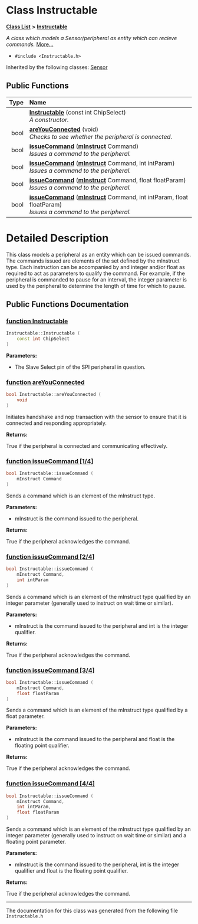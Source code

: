 
# Class Instructable


[**Class List**](annotated.md) **>** [**Instructable**](class_instructable.md)



_A class which models a Sensor/peripheral as entity which can recieve commands._ [More...](#detailed-description)

* `#include <Instructable.h>`





Inherited by the following classes: [Sensor](class_sensor.md)










## Public Functions

| Type | Name |
| ---: | :--- |
|   | [**Instructable**](class_instructable.md#function-instructable) (const int ChipSelect) <br>_A constructor._  |
|  bool | [**areYouConnected**](class_instructable.md#function-areyouconnected) (void) <br>_Checks to see whether the peripheral is connected._  |
|  bool | [**issueCommand**](class_instructable.md#function-issuecommand-1-4) ([**mInstruct**](_s_p_i___instruction_set_8h.md#enum-minstruct) Command) <br>_Issues a command to the peripheral._  |
|  bool | [**issueCommand**](class_instructable.md#function-issuecommand-2-4) ([**mInstruct**](_s_p_i___instruction_set_8h.md#enum-minstruct) Command, int intParam) <br>_Issues a command to the peripheral._  |
|  bool | [**issueCommand**](class_instructable.md#function-issuecommand-3-4) ([**mInstruct**](_s_p_i___instruction_set_8h.md#enum-minstruct) Command, float floatParam) <br>_Issues a command to the peripheral._  |
|  bool | [**issueCommand**](class_instructable.md#function-issuecommand-4-4) ([**mInstruct**](_s_p_i___instruction_set_8h.md#enum-minstruct) Command, int intParam, float floatParam) <br>_Issues a command to the peripheral._  |








# Detailed Description


This class models a peripheral as an entity which can be issued commands. The commands issued are elements of the set defined by the mInstruct type. Each instruction can be accompanied by and integer and/or float as required to act as parameters to qualify the command. For example, if the peripheral is commanded to pause for an interval, the integer parameter is used by the peripheral to determine the length of time for which to pause. 


    
## Public Functions Documentation


### <a href="#function-instructable" id="function-instructable">function Instructable </a>


```cpp
Instructable::Instructable (
    const int ChipSelect
) 
```




**Parameters:**


* The Slave Select pin of the SPI peripheral in question. 




        

### <a href="#function-areyouconnected" id="function-areyouconnected">function areYouConnected </a>


```cpp
bool Instructable::areYouConnected (
    void
) 
```


Initiates handshake and nop transaction with the sensor to ensure that it is connected and responding appropriately. 

**Returns:**

True if the peripheral is connected and communicating effectively. 





        

### <a href="#function-issuecommand-1-4" id="function-issuecommand-1-4">function issueCommand [1/4]</a>


```cpp
bool Instructable::issueCommand (
    mInstruct Command
) 
```


Sends a command which is an element of the mInstruct type. 

**Parameters:**


* mInstruct is the command issued to the peripheral. 



**Returns:**

True if the peripheral acknowledges the command. 





        

### <a href="#function-issuecommand-2-4" id="function-issuecommand-2-4">function issueCommand [2/4]</a>


```cpp
bool Instructable::issueCommand (
    mInstruct Command,
    int intParam
) 
```


Sends a command which is an element of the mInstruct type qualified by an integer parameter (generally used to instruct on wait time or similar). 

**Parameters:**


* mInstruct is the command issued to the peripheral and int is the integer qualifier. 



**Returns:**

True if the peripheral acknowledges the command. 





        

### <a href="#function-issuecommand-3-4" id="function-issuecommand-3-4">function issueCommand [3/4]</a>


```cpp
bool Instructable::issueCommand (
    mInstruct Command,
    float floatParam
) 
```


Sends a command which is an element of the mInstruct type qualified by a float parameter. 

**Parameters:**


* mInstruct is the command issued to the peripheral and float is the floating point qualifier. 



**Returns:**

True if the peripheral acknowledges the command. 





        

### <a href="#function-issuecommand-4-4" id="function-issuecommand-4-4">function issueCommand [4/4]</a>


```cpp
bool Instructable::issueCommand (
    mInstruct Command,
    int intParam,
    float floatParam
) 
```


Sends a command which is an element of the mInstruct type qualified by an integer parameter (generally used to instruct on wait time or similar) and a floating point parameter. 

**Parameters:**


* mInstruct is the command issued to the peripheral, int is the integer qualifier and float is the floating point qualifier. 



**Returns:**

True if the peripheral acknowledges the command. 





        

------------------------------
The documentation for this class was generated from the following file `Instructable.h`